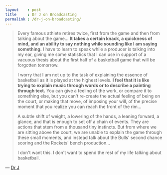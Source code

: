```yaml
---
layout    : post
title     : Dr J on Broadcasting
permalink : /dr-j-on-broadcasting/
---
```


> Every famous athlete retires twice, first from the game and then from talking
> about the game... **It takes a certain knack, a quickness of mind, and an
> ability to say nothing while sounding like I am saying some­thing.** I have to
> learn to speak while a producer is talking into my ear, giving me some
> statistics that I can use in support of a vacuous thesis about the first half
> of a basketball game that will be forgotten tomorrow.
> 
> I worry that I am not up to the task of explaining the essence of basketball
> as it is played at the highest levels. **I feel that it is like trying to
> explain music through words or to describe a painting through text.** You can
> give a feeling of the work, or compare it to something else, but you can't
> re-create the actual feeling of being on the court, or making that move, of
> imposing your will, of the precise moment that you realize you can reach the
> front of the rim...
> 
> A subtle shift of weight, a lowering of the hands, a leaning forward, a
> glance, and that is enough to set off a chain of events. They are actions
> that stem from a thousand tiny in­stincts. But from where we are sitting
> above the court, we are unable to explain the game through these small
> moments, and instead talk about the Bulls' second chance scoring and the
> Rockets' bench production...
> 
> I don't want this. I don't want to spend the rest of my life talking about
> basketball.

&mdash; [Dr J](https://delanceyplace.com/view-archives.php?p=2423)
